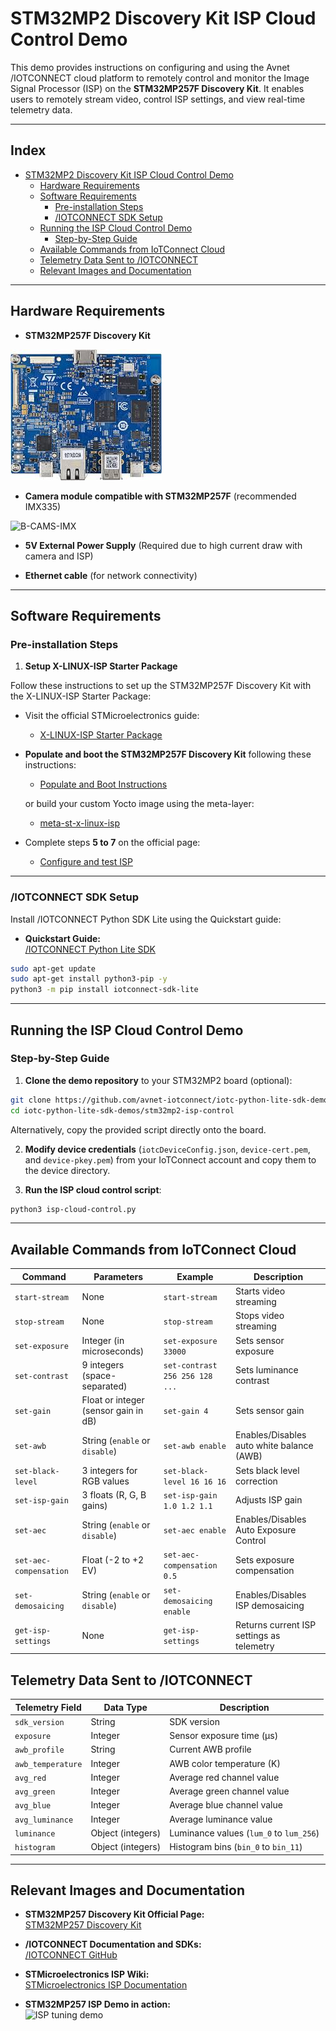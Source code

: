 
# STM32MP2 Discovery Kit ISP Cloud Control Demo

This demo provides instructions on configuring and using the Avnet /IOTCONNECT cloud platform to remotely control and monitor the Image Signal Processor (ISP) on the **STM32MP257F Discovery Kit**. It enables users to remotely stream video, control ISP settings, and view real-time telemetry data.

---
## Index

- [STM32MP2 Discovery Kit ISP Cloud Control Demo](#stm32mp2-discovery-kit-isp-cloud-control-demo)
  - [Hardware Requirements](#hardware-requirements)
  - [Software Requirements](#software-requirements)
    - [Pre-installation Steps](#pre-installation-steps)
    - [/IOTCONNECT SDK Setup](#iotconnect-sdk-setup)
  - [Running the ISP Cloud Control Demo](#running-the-isp-cloud-control-demo)
    - [Step-by-Step Guide](#step-by-step-guide)
  - [Available Commands from IoTConnect Cloud](#available-commands-from-iotconnect-cloud)
  - [Telemetry Data Sent to /IOTCONNECT](#telemetry-data-sent-to-iotconnect)
  - [Relevant Images and Documentation](#relevant-images-and-documentation)

--- 

## Hardware Requirements

- **STM32MP257F Discovery Kit**  

![STM32MP257F Discovery Kit](./mp2DK.jpg)

- **Camera module compatible with STM32MP257F** (recommended IMX335)

![B-CAMS-IMX](https://estore.st.com/media/catalog/product/p/f/pf275440_m.jpg?quality=80&bg-color=255,255,255&fit=bounds&height=&width=)

- **5V External Power Supply** (Required due to high current draw with camera and ISP)

- **Ethernet cable** (for network connectivity)

---

## Software Requirements

### Pre-installation Steps

1. **Setup X-LINUX-ISP Starter Package**  

Follow these instructions to set up the STM32MP257F Discovery Kit with the X-LINUX-ISP Starter Package:

- Visit the official STMicroelectronics guide:
  - [X-LINUX-ISP Starter Package](https://wiki.st.com/stm32mpu/wiki/X-LINUX-ISP_Starter_package)

- **Populate and boot the STM32MP257F Discovery Kit** following these instructions:
  - [Populate and Boot Instructions](https://wiki.st.com/stm32mpu/wiki/Getting_started/STM32MP2_boards/STM32MP257x-EV1/Let%27s_start/Populate_the_target_and_boot_the_image)

  or build your custom Yocto image using the meta-layer:
  - [meta-st-x-linux-isp](https://github.com/STMicroelectronics/meta-st-x-linux-isp)

- Complete steps **5 to 7** on the official page:
  - [Configure and test ISP](https://wiki.st.com/stm32mpu/wiki/X-LINUX-ISP_Starter_package)

---

### /IOTCONNECT  SDK Setup

Install /IOTCONNECT  Python SDK Lite using the Quickstart guide:

- **Quickstart Guide:**  
  [/IOTCONNECT  Python Lite SDK](https://github.com/avnet-iotconnect/iotc-python-lite-sdk/blob/main/QUICKSTART.md)

```bash
sudo apt-get update
sudo apt-get install python3-pip -y
python3 -m pip install iotconnect-sdk-lite
```

---

## Running the ISP Cloud Control Demo

### Step-by-Step Guide

1. **Clone the demo repository** to your STM32MP2 board (optional):

```bash
git clone https://github.com/avnet-iotconnect/iotc-python-lite-sdk-demos.git
cd iotc-python-lite-sdk-demos/stm32mp2-isp-control
```

Alternatively, copy the provided script directly onto the board.

2. **Modify device credentials** (`iotcDeviceConfig.json`, `device-cert.pem`, and `device-pkey.pem`) from your IoTConnect account and copy them to the device directory.

3. **Run the ISP cloud control script**:

```bash
python3 isp-cloud-control.py
```

---
## Available Commands from IoTConnect Cloud
| Command                | Parameters                           | Example                        | Description                               |
| ---------------------- | ------------------------------------ | ------------------------------ | ----------------------------------------- |
| `start-stream`         | None                                 | `start-stream`                 | Starts video streaming                    |
| `stop-stream`          | None                                 | `stop-stream`                  | Stops video streaming                     |
| `set-exposure`         | Integer (in microseconds)            | `set-exposure 33000`           | Sets sensor exposure                      |
| `set-contrast`         | 9 integers (space-separated)         | `set-contrast 256 256 128 ...` | Sets luminance contrast                   |
| `set-gain`             | Float or integer (sensor gain in dB) | `set-gain 4`                   | Sets sensor gain                          |
| `set-awb`              | String (`enable` or `disable`)       | `set-awb enable`               | Enables/Disables auto white balance (AWB) |
| `set-black-level`      | 3 integers for RGB values            | `set-black-level 16 16 16`     | Sets black level correction               |
| `set-isp-gain`         | 3 floats (R, G, B gains)             | `set-isp-gain 1.0 1.2 1.1`     | Adjusts ISP gain                          |
| `set-aec`              | String (`enable` or `disable`)       | `set-aec enable`               | Enables/Disables Auto Exposure Control    |
| `set-aec-compensation` | Float (-2 to +2 EV)                  | `set-aec-compensation 0.5`     | Sets exposure compensation                |
| `set-demosaicing`      | String (`enable` or `disable`)       | `set-demosaicing enable`       | Enables/Disables ISP demosaicing          |
| `get-isp-settings`     | None                                 | `get-isp-settings`             | Returns current ISP settings as telemetry |

## Telemetry Data Sent to /IOTCONNECT
| Telemetry Field   | Data Type         | Description                             |
| ----------------- | ----------------- | --------------------------------------- |
| `sdk_version`     | String            | SDK version                             |
| `exposure`        | Integer           | Sensor exposure time (µs)               |
| `awb_profile`     | String            | Current AWB profile                     |
| `awb_temperature` | Integer           | AWB color temperature (K)               |
| `avg_red`         | Integer           | Average red channel value               |
| `avg_green`       | Integer           | Average green channel value             |
| `avg_blue`        | Integer           | Average blue channel value              |
| `avg_luminance`   | Integer           | Average luminance value                 |
| `luminance`       | Object (integers) | Luminance values (`lum_0` to `lum_256`) |
| `histogram`       | Object (integers) | Histogram bins (`bin_0` to `bin_11`)    |

--- 
## Relevant Images and Documentation

- **STM32MP257 Discovery Kit Official Page:**  
  [STM32MP257 Discovery Kit](https://www.st.com/en/evaluation-tools/stm32mp257f-dk2.html)

- **/IOTCONNECT  Documentation and SDKs:**  
  [/IOTCONNECT  GitHub](https://github.com/avnet-iotconnect)

- **STMicroelectronics ISP Wiki:**  
  [STMicroelectronics ISP Documentation](https://wiki.st.com/stm32mpu/wiki/X-LINUX-ISP)

- **STM32MP257 ISP Demo in action:**  
  ![ISP tuning demo](https://wiki.st.com/stm32mpu/images/6/6b/IQTune-FineTuning.JPG)
